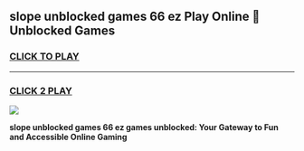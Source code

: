 
## slope unblocked games 66 ez Play Online 👋 Unblocked Games
<h3>
<a href="https://premium.freeplayer.one?title=slope_unblocked_games_66_ez&ref=19F">CLICK TO PLAY</a></h3>
<hr>

<h3>
<a href="https://premium.freeplayer.one?title=slope_unblocked_games_66_ez&ref=19F">CLICK 2 PLAY</a>
  
</h3>

<a href="https://premium.freeplayer.one?title=slope_unblocked_games_66_ez&ref=19F"><img src="https://clearcache.store/games.png"></a>


**slope unblocked games 66 ez games unblocked: Your Gateway to Fun and Accessible Online Gaming**
